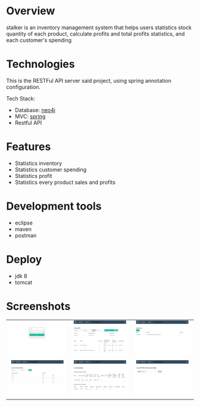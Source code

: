 # Overview
stalker is an inventory management system that helps users statistics stock quantity of each product,  calculate profits and total profits statistics, and each customer's spending

# Technologies
This is the RESTFul API server said project, using spring annotation configuration.

Tech Stack:
* Database: [neo4j](http://neo4j.com/)
* MVC: [spring](https://spring.io/) 
* Restful API

# Features
* Statistics inventory
* Statistics customer spending
* Statistics profit
* Statistics every product sales and profits

# Development tools
* eclipse
* maven
* postman

# Deploy
* jdk 8
* tomcat


# Screenshots
|  |   |   |
|:-----------:|:-------:|:-------:|
|![login](https://github.com/scosuen/Stalker/blob/master/login.jpg)|![itemproift](https://github.com/scosuen/Stalker/blob/master/itemprofit.jpg)|![inventory](https://github.com/scosuen/Stalker/blob/master/inventory.jpg)|
|![customerspending](https://github.com/scosuen/Stalker/blob/master/customerspending.jpg)|![templat](https://github.com/scosuen/Stalker/blob/master/template.jpg)|![uploadexcel](https://github.com/scosuen/Stalker/blob/master/uploadexcel.jpg)|
